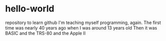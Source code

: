 # hello-world
repository to learn github
I'm teaching myself programming, again.
The first time was nearly 40 years ago when I was around 13 years old
Then it was BASIC and the TRS-80 and the Apple II
